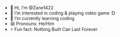 - 👋 Hi, I’m @Zane1422
- 👀 I’m interested in coding & playing video game :D
- 🌱 I’m currently learning coding
- 😄 Pronouns: He/Him
- ⚡ Fun fact: Nothing Built Can Last Forever

<!---
Zane1422/Zane1422 is a ✨ special ✨ repository because its `README.md` (this file) appears on your GitHub profile.
You can click the Preview link to take a look at your changes.
--->
